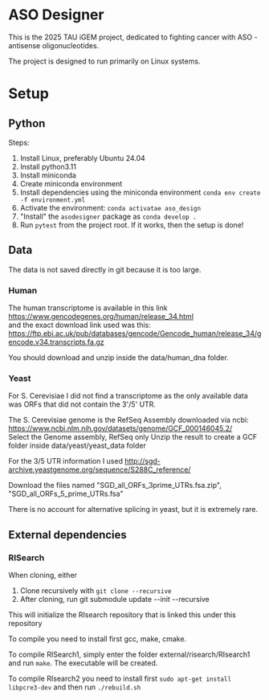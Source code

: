 # ASO Designer

This is the 2025 TAU iGEM project, dedicated to fighting cancer with ASO - antisense oligonucleotides.

The project is designed to run primarily on Linux systems.

# Setup

## Python
Steps:
1. Install Linux, preferably Ubuntu 24.04 
2. Install python3.11
3. Install miniconda
4. Create miniconda environment
5. Install dependencies using the miniconda environment `conda env create -f environment.yml`
6. Activate the environment: `conda activatae aso_design`
7. "Install" the `asodesigner` package as `conda develop .`
8. Run `pytest` from the project root. If it works, then the setup is done!


## Data
The data is not saved directly in git because it is too large.

### Human
The human transcriptome is available in this link  https://www.gencodegenes.org/human/release_34.html <br/>
and the exact download link used was this:
https://ftp.ebi.ac.uk/pub/databases/gencode/Gencode_human/release_34/gencode.v34.transcripts.fa.gz

You should download and unzip inside the data/human_dna folder.

### Yeast
For S. Cerevisiae I did not find a transcriptome as the only available data was ORFs that did not contain the 3'/5' UTR.

The S. Cerevisiae genome is the RefSeq Assembly downloaded via ncbi:
https://www.ncbi.nlm.nih.gov/datasets/genome/GCF_000146045.2/ <br>
Select the Genome assembly, RefSeq only
Unzip the result to create a GCF folder inside data/yeast/yeast_data folder


For the 3/5 UTR information I used 
http://sgd-archive.yeastgenome.org/sequence/S288C_reference/ <br>

Download the files named "SGD_all_ORFs_3prime_UTRs.fsa.zip", "SGD_all_ORFs_5_prime_UTRs.fsa"

There is no account for alternative splicing in yeast, but it is extremely rare.

## External dependencies

### RISearch

When cloning, either
1. Clone recursively with `git clone --recursive`
2. After cloning, run git submodule update --init --recursive 

This will initialize the RIsearch repository that is linked this under this repository

To compile you need to install first gcc, make, cmake.

To compile RISearch1, simply enter the folder external/risearch/RIsearch1 and run `make`. The executable will be created.

To compile RIsearch2 you need to install first `sudo apt-get install libpcre3-dev` and then run `./rebuild.sh`
